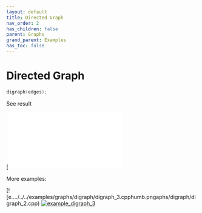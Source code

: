 ```yaml
---
layout: default
title: Directed Graph
nav_order: 2
has_children: false
parent: Graphs
grand_parent: Examples
has_toc: false
---
```

# Directed Graph

```cpp
digraph(edges);
```


See result

[![e../../../examples/graphs/digraph/digraph_1.cppvg)](examples/graphs/digraph/digraph_1.cpp)

More examples:
    
[![e..../../../examples/graphs/digraph/digraph_3.cpphumb.pngaphs/digraph/digraph_2.cpp)  [![example_digraph_3](docs/examples/graphs/digraph/digraph_3_thumb.png)](examples/graphs/digraph/digraph_3.cpp)
  



